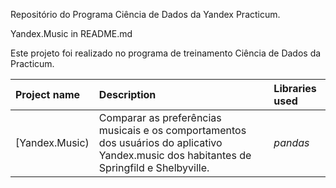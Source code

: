 Repositório do Programa Ciência de Dados da Yandex Practicum.


Yandex.Music in README.md

Este projeto foi realizado no programa de treinamento Ciência de Dados da Practicum.

| Project name | Description | Libraries used | 
| :---------------------- | :---------------------- | :---------------------- |
| [Yandex.Music) |Comparar as preferências musicais e os comportamentos dos usuários do aplicativo Yandex.music dos habitantes de Springfild e Shelbyville. | *pandas* |